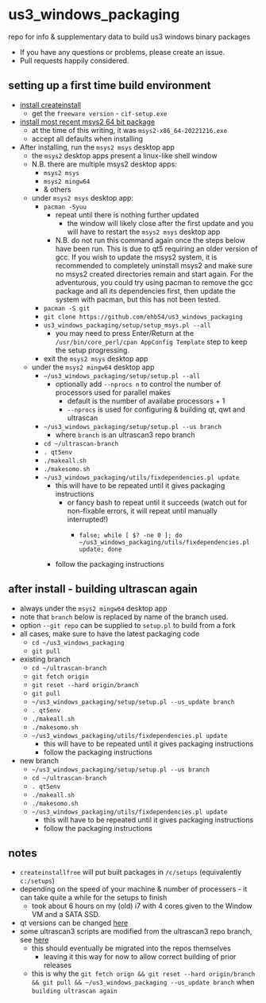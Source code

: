 # us3_windows_packaging
repo for info &amp; supplementary data to build us3 windows binary packages

- If you have any questions or problems, please create an issue.
- Pull requests happily considered.

## setting up a first time build environment
- [install createinstall](https://www.createinstall.com/download-free-trial.html)
  - get the `freeware version` - `cif-setup.exe`
- [install most recent msys2 64 bit package](https://repo.msys2.org/distrib/x86_64/)
  - at the time of this writing, it was `msys2-x86_64-20221216.exe`
  - accept all defaults when installing
- After installing, run the `msys2 msys` desktop app
  - the `msys2` desktop apps present a linux-like shell window
  - N.B. there are multiple msys2 desktop apps:
    - `msys2 msys`
    - `msys2 mingw64`
    - & others
  - under `msys2 msys` desktop app:
    - `pacman -Syuu`
      - repeat until there is nothing further updated
        - the window will likely close after the first update and you will have to restart the `msys2 msys` desktop app 
      - N.B. do not run this command again once the steps below have been run. This is due to qt5 requiring an older version of gcc. If you wish to update the msys2 system, it is recommended to completely uninstall msys2 and make sure no msys2 created directories remain and start again. For the adventurous, you could try using pacman to remove the gcc package and all its dependencies first, then update the system with pacman, but this has not been tested.
    - `pacman -S git`
    - `git clone https://github.com/ehb54/us3_windows_packaging`
    - `us3_windows_packaging/setup/setup_msys.pl --all`
      - you may need to press Enter/Return at the `/usr/bin/core_perl/cpan AppConfig Template` step to keep the setup progressing. 
    - exit the `msys2 msys` desktop app
  - under the `msys2 mingw64` desktop app
    - `~/us3_windows_packaging/setup/setup.pl --all`
      - optionally add `--nprocs n` to control the number of processors used for parallel makes
        - default is the number of availabe processors + 1
        - `--nprocs` is used for configuring & building qt, qwt and ultrascan
    - `~/us3_windows_packaging/setup/setup.pl --us branch`
      - where `branch` is an ultrascan3 repo branch
    - `cd ~/ultrascan-branch`
    - `. qt5env`
    - `./makeall.sh`
    - `./makesomo.sh`
    - `~/us3_windows_packaging/utils/fixdependencies.pl update`
      - this will have to be repeated until it gives packaging instructions
        - or fancy bash to repeat until it succeeds (watch out for non-fixable errors, it will repeat until manually interrupted!)
          - ```
            false; while [ $? -ne 0 ]; do ~/us3_windows_packaging/utils/fixdependencies.pl update; done
            ```
      - follow the packaging instructions
 
## after install - building ultrascan again
- always under the `msys2 mingw64` desktop app
- note that `branch` below is replaced by name of the branch used.
- option `--git repo` can be supplied to `setup.pl` to build from a fork
- all cases, make sure to have the latest packaging code
  - `cd ~/us3_windows_packaging`
  - `git pull` 
- existing branch
  - `cd ~/ultrascan-branch`
  - `git fetch origin`
  - `git reset --hard origin/branch`
  - `git pull`
  - `~/us3_windows_packaging/setup/setup.pl --us_update branch`
  - `. qt5env`
  - `./makeall.sh`
  - `./makesomo.sh`
  - `~/us3_windows_packaging/utils/fixdependencies.pl update`
    - this will have to be repeated until it gives packaging instructions
    - follow the packaging instructions
- new branch
  - `~/us3_windows_packaging/setup/setup.pl --us branch`
  - `cd ~/ultrascan-branch`
  - `. qt5env`
  - `./makeall.sh`
  - `./makesomo.sh`
  - `~/us3_windows_packaging/utils/fixdependencies.pl update`
    - this will have to be repeated until it gives packaging instructions
    - follow the packaging instructions

## notes
 - `createinstallfree` will put built packages in `/c/setups` (equivalently `c:/setups`)
 - depending on the speed of your machine & number of processers - it can take quite a while for the setups to finish
   - took about 6 hours on my (old) i7 with 4 cores given to the Window VM and a SATA SSD. 
 - qt versions can be changed [here](setup/setup.pl)
 - some ultrascan3 scripts are modified from the ultrascan3 repo branch, see [here](mods/win10-mingw64-templates)
   - this should eventually be migrated into the repos themselves
     - leaving it this way for now to allow correct building of prior releases
   - this is why the `git fetch orign && git reset --hard origin/branch && git pull && ~/us3_windows_packaging --us_update branch` when `building ultrascan again`
